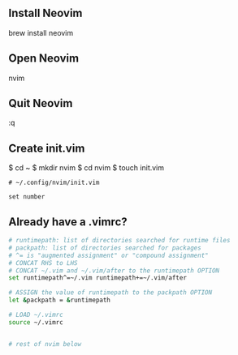 ## Install Neovim
brew install neovim

## Open Neovim
nvim

## Quit Neovim
:q <Enter>

## Create init.vim
$ cd ~
$ mkdir nvim
$ cd nvim
$ touch init.vim

```
# ~/.config/nvim/init.vim

set number
```

## Already have a .vimrc?
```bash
# runtimepath: list of directories searched for runtime files
# packpath: list of directories searched for packages
# ^= is "augmented assignment" or "compound assignment"
# CONCAT RHS to LHS
# CONCAT ~/.vim and ~/.vim/after to the runtimepath OPTION
set runtimepath^=~/.vim runtimepath+=~/.vim/after

# ASSIGN the value of runtimepath to the packpath OPTION
let &packpath = &runtimepath

# LOAD ~/.vimrc
source ~/.vimrc


# rest of nvim below
```